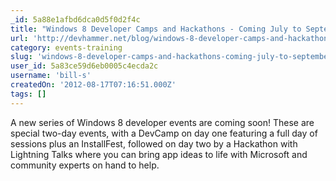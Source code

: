 ```yaml
---
_id: 5a88e1afbd6dca0d5f0d2f4c
title: "Windows 8 Developer Camps and Hackathons - Coming July to September"
url: 'http://devhammer.net/blog/windows-8-developer-camps-and-hackathons-ndash-coming-july-to-september'
category: events-training
slug: 'windows-8-developer-camps-and-hackathons-coming-july-to-september'
user_id: 5a83ce59d6eb0005c4ecda2c
username: 'bill-s'
createdOn: '2012-08-17T07:16:51.000Z'
tags: []
---
```


A new series of Windows 8 developer events are coming soon!  These are special two-day events, with a DevCamp on day one featuring a full day of sessions plus an InstallFest, followed on day two by a Hackathon with Lightning Talks where you can bring app ideas to life with Microsoft and community experts on hand to help.
